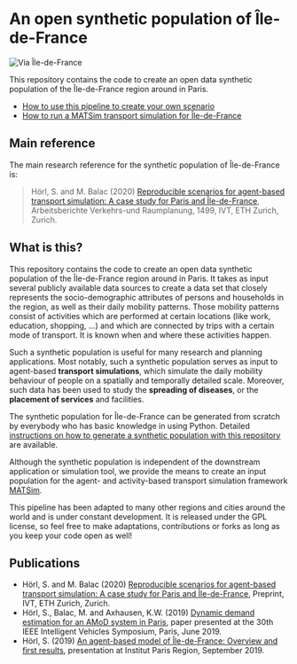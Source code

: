 # An open synthetic population of Île-de-France

![Via Île-de-France](docs/via.png "Via Île-de-France")

This repository contains the code to create an open data synthetic population
of the Île-de-France region around in Paris.

- [How to use this pipeline to create your own scenario](docs/howto.md)
- [How to run a MATSim transport simulation for Île-de-France](docs/howto.md)

## Main reference

The main research reference for the synthetic population of Île-de-France is:
> Hörl, S. and M. Balac (2020) [Reproducible scenarios for agent-based transport simulation: A case study for Paris and Île-​de-France](https://www.researchgate.net/publication/341131284_Reproducible_scenarios_for_agent-based_transport_simulation_A_case_study_for_Paris_and_Ile-de-France), Arbeitsberichte Verkehrs-und Raumplanung, 1499, IVT, ETH Zurich, Zurich.

## What is this?

This repository contains the code to create an open data synthetic population
of the Île-de-France region around in Paris.
It takes as input several publicly
available data sources to create a data set that closely represents the
socio-demographic attributes of persons and households in the region, as well
as their daily mobility patterns. Those mobility patterns consist of activities
which are performed at certain locations (like work, education, shopping, ...)
and which are connected by trips with a certain mode of transport. It is known
when and where these activities happen.

Such a synthetic population is useful for many research and planning applications.
Most notably, such a synthetic population serves as input to agent-based
**transport simulations**, which simulate the daily mobility behaviour of people
on a spatially and temporally detailed scale. Moreover, such data has been used
to study the **spreading of diseases**, or the **placement of services** and facilities.

The synthetic population for Île-de-France can be generated from scratch by
everybody who has basic knowledge in using Python. Detailed [instructions
on how to generate a synthetic population with this repository](docs/howto.md) are available.

Although the synthetic population is independent of the downstream application
or simulation tool, we provide the means to create an input population for the
agent- and activity-based transport simulation framework [MATSim](https://matsim.org/).

This pipeline has been adapted to many other regions and cities around the world
and is under constant development. It is released under the GPL license, so feel free
to make adaptations, contributions or forks as long as you keep your code open
as well!

## Publications

- Hörl, S. and M. Balac (2020) [Reproducible scenarios for agent-based transport simulation: A case study for Paris and Île-de-France](https://www.researchgate.net/publication/341131284_Reproducible_scenarios_for_agent-based_transport_simulation_A_case_study_for_Paris_and_Ile-de-France), Preprint, IVT, ETH Zurich, Zurich.
- Hörl, S., Balac, M. and Axhausen, K.W. (2019) [Dynamic demand estimation for an AMoD system in Paris](https://ieeexplore.ieee.org/document/8814051),
paper presented at the 30th IEEE Intelligent Vehicles Symposium, Paris, June 2019.
- Hörl, S. (2019) [An agent-based model of Île-de-France: Overview and first results](https://slides.com/sebastianhorl/matsim-paris), presentation at Institut Paris Region, September 2019.
